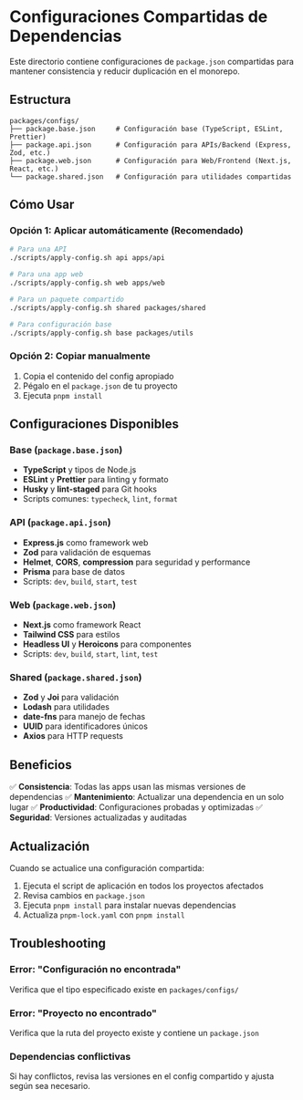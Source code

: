 # Configuraciones Compartidas de Dependencias

Este directorio contiene configuraciones de `package.json` compartidas para mantener consistencia y reducir duplicación en el monorepo.

## Estructura

```
packages/configs/
├── package.base.json     # Configuración base (TypeScript, ESLint, Prettier)
├── package.api.json      # Configuración para APIs/Backend (Express, Zod, etc.)
├── package.web.json      # Configuración para Web/Frontend (Next.js, React, etc.)
└── package.shared.json   # Configuración para utilidades compartidas
```

## Cómo Usar

### Opción 1: Aplicar automáticamente (Recomendado)

```bash
# Para una API
./scripts/apply-config.sh api apps/api

# Para una app web
./scripts/apply-config.sh web apps/web

# Para un paquete compartido
./scripts/apply-config.sh shared packages/shared

# Para configuración base
./scripts/apply-config.sh base packages/utils
```

### Opción 2: Copiar manualmente

1. Copia el contenido del config apropiado
2. Pégalo en el `package.json` de tu proyecto
3. Ejecuta `pnpm install`

## Configuraciones Disponibles

### Base (`package.base.json`)
- **TypeScript** y tipos de Node.js
- **ESLint** y **Prettier** para linting y formato
- **Husky** y **lint-staged** para Git hooks
- Scripts comunes: `typecheck`, `lint`, `format`

### API (`package.api.json`)
- **Express.js** como framework web
- **Zod** para validación de esquemas
- **Helmet**, **CORS**, **compression** para seguridad y performance
- **Prisma** para base de datos
- Scripts: `dev`, `build`, `start`, `test`

### Web (`package.web.json`)
- **Next.js** como framework React
- **Tailwind CSS** para estilos
- **Headless UI** y **Heroicons** para componentes
- Scripts: `dev`, `build`, `start`, `lint`, `test`

### Shared (`package.shared.json`)
- **Zod** y **Joi** para validación
- **Lodash** para utilidades
- **date-fns** para manejo de fechas
- **UUID** para identificadores únicos
- **Axios** para HTTP requests

## Beneficios

✅ **Consistencia**: Todas las apps usan las mismas versiones de dependencias
✅ **Mantenimiento**: Actualizar una dependencia en un solo lugar
✅ **Productividad**: Configuraciones probadas y optimizadas
✅ **Seguridad**: Versiones actualizadas y auditadas

## Actualización

Cuando se actualice una configuración compartida:

1. Ejecuta el script de aplicación en todos los proyectos afectados
2. Revisa cambios en `package.json`
3. Ejecuta `pnpm install` para instalar nuevas dependencias
4. Actualiza `pnpm-lock.yaml` con `pnpm install`

## Troubleshooting

### Error: "Configuración no encontrada"
Verifica que el tipo especificado existe en `packages/configs/`

### Error: "Proyecto no encontrado"
Verifica que la ruta del proyecto existe y contiene un `package.json`

### Dependencias conflictivas
Si hay conflictos, revisa las versiones en el config compartido y ajusta según sea necesario.